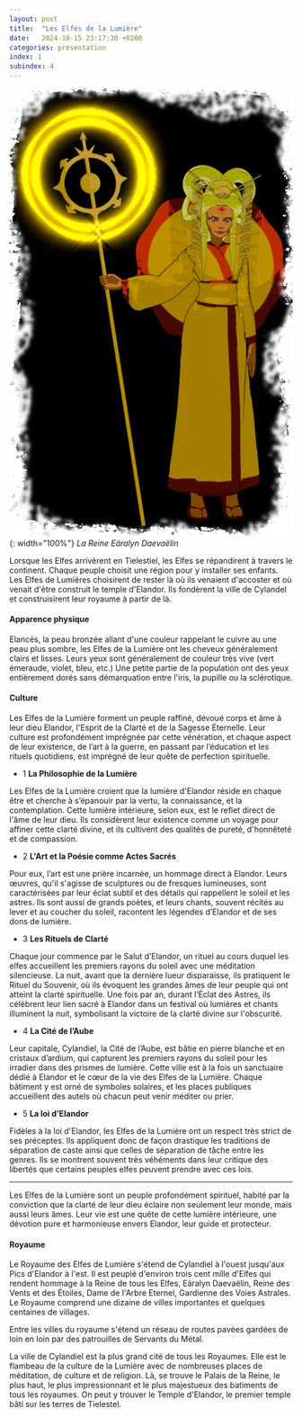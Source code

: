 ```yaml
---
layout: post
title:  "Les Elfes de la Lumière"
date:   2024-10-15 23:17:30 +0200
categories: presentation
index: 1
subindex: 4
---
```

![image](/assets/img/queen-with-staff-2.png){: width="100%"} *La Reine Eäralyn Daevaëlin*

Lorsque les Elfes arrivèrent en Tielestiel, les Elfes se répandirent à travers le continent. Chaque peuple choisit une région pour y installer ses enfants. Les Elfes de Lumières choisirent de rester là où ils venaient d'accoster et où venait d'être construit le temple d'Elandor. Ils fondèrent la ville de Cylandel et construisirent leur royaume à partir de là. 

#### Apparence physique

Elancés, la peau bronzée allant d'une couleur rappelant le cuivre au une peau plus sombre, les Elfes de la Lumière ont les cheveux généralement clairs et lisses. Leurs yeux sont généralement de couleur très vive (vert émeraude, violet, bleu, etc.) Une petite partie de la population ont des yeux entièrement dorés sans démarquation entre l'iris, la pupille ou la sclérotique.

#### Culture

Les Elfes de la Lumière forment un peuple raffiné, dévoué corps et âme à leur dieu Elandor, l'Esprit de la Clarté et de la Sagesse Éternelle. Leur culture est profondément imprégnée par cette vénération, et chaque aspect de leur existence, de l’art à la guerre, en passant par l’éducation et les rituels quotidiens, est imprégné de leur quête de perfection spirituelle.

- 1 __La Philosophie de la Lumière__

Les Elfes de la Lumière croient que la lumière d'Elandor réside en chaque être et cherche à s’épanouir par la vertu, la connaissance, et la contemplation. Cette lumière intérieure, selon eux, est le reflet direct de l'âme de leur dieu. Ils considèrent leur existence comme un voyage pour affiner cette clarté divine, et ils cultivent des qualités de pureté, d'honnêteté et de compassion.

- 2 __L'Art et la Poésie comme Actes Sacrés__

Pour eux, l’art est une prière incarnée, un hommage direct à Elandor. Leurs œuvres, qu'il s'agisse de sculptures ou de fresques lumineuses, sont caractérisées par leur éclat subtil et des détails qui rappellent le soleil et les astres. Ils sont aussi de grands poètes, et leurs chants, souvent récités au lever et au coucher du soleil, racontent les légendes d’Elandor et de ses dons de lumière.

- 3 __Les Rituels de Clarté__

Chaque jour commence par le Salut d’Elandor, un rituel au cours duquel les elfes accueillent les premiers rayons du soleil avec une méditation silencieuse. La nuit, avant que la dernière lueur disparaisse, ils pratiquent le Rituel du Souvenir, où ils évoquent les grandes âmes de leur peuple qui ont atteint la clarté spirituelle. Une fois par an, durant l’Éclat des Astres, ils célèbrent leur lien sacré à Elandor dans un festival où lumières et chants illuminent la nuit, symbolisant la victoire de la clarté divine sur l'obscurité.

- 4 __La Cité de l’Aube__

Leur capitale, Cylandiel, la Cité de l’Aube, est bâtie en pierre blanche et en cristaux d’ardium, qui capturent les premiers rayons du soleil pour les irradier dans des prismes de lumière. Cette ville est à la fois un sanctuaire dédié à Elandor et le cœur de la vie des Elfes de la Lumière. Chaque bâtiment y est orné de symboles solaires, et les places publiques accueillent des autels où chacun peut venir méditer ou prier.

- 5 __La loi d'Elandor__

Fidèles à la loi d'Elandor, les Elfes de la Lumière ont un respect très strict de ses préceptes. Ils appliquent donc de façon drastique les traditions de séparation de caste ainsi que celles de séparation de tâche entre les genres. Ils se montrent souvent très véhéments dans leur critique des libertés que certains peuples elfes peuvent prendre avec ces lois.

----

Les Elfes de la Lumière sont un peuple profondément spirituel, habité par la conviction que la clarté de leur dieu éclaire non seulement leur monde, mais aussi leurs âmes. Leur vie est une quête de cette lumière intérieure, une dévotion pure et harmonieuse envers Elandor, leur guide et protecteur.

#### Royaume

Le Royaume des Elfes de Lumière s'étend de Cylandiel à l'ouest jusqu'aux Pics d'Elandor à l'est. Il est peuplé d'environ trois cent mille d'Elfes qui rendent hommage à la Reine de tous les Elfes, Eäralyn Daevaëlin, Reine des Vents et des Étoiles, Dame de l'Arbre Eternel, Gardienne des Voies Astrales. Le Royaume comprend une dizaine de villes importantes et quelques centaines de villages. 

Entre les villes du royaume s'étend un réseau de routes pavées gardées de loin en loin par des patrouilles de Servants du Métal. 

La ville de Cylandiel est la plus grand cité de tous les Royaumes. Elle est le flambeau de la culture de la Lumière avec de nombreuses places de méditation, de culture et de religion. Là, se trouve le Palais de la Reine, le plus haut, le plus impressionnant et le plus majestueux des batiments de tous les royaumes. On peut y trouver le Temple d'Elandor, le premier temple bâti sur les terres de Tielestel. 